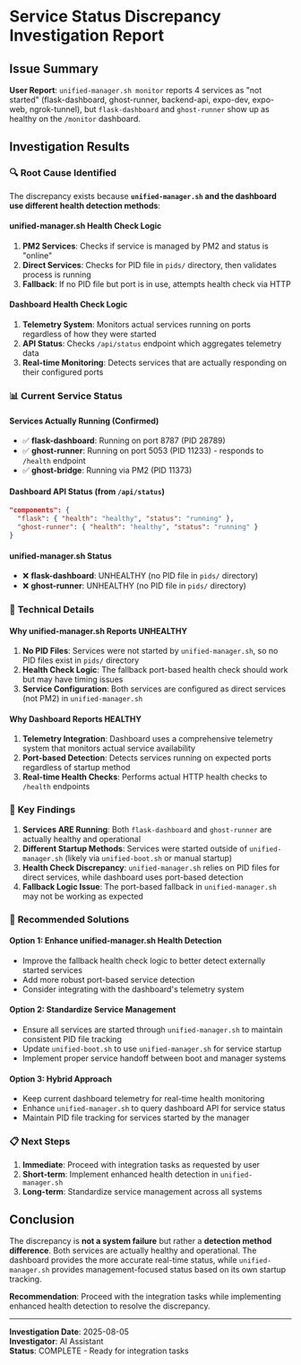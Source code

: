 # Service Status Discrepancy Investigation Report

## Issue Summary
**User Report**: `unified-manager.sh monitor` reports 4 services as "not started" (flask-dashboard, ghost-runner, backend-api, expo-dev, expo-web, ngrok-tunnel), but `flask-dashboard` and `ghost-runner` show up as healthy on the `/monitor` dashboard.

## Investigation Results

### 🔍 **Root Cause Identified**

The discrepancy exists because **`unified-manager.sh` and the dashboard use different health detection methods**:

#### **unified-manager.sh Health Check Logic**
1. **PM2 Services**: Checks if service is managed by PM2 and status is "online"
2. **Direct Services**: Checks for PID file in `pids/` directory, then validates process is running
3. **Fallback**: If no PID file but port is in use, attempts health check via HTTP

#### **Dashboard Health Check Logic**
1. **Telemetry System**: Monitors actual services running on ports regardless of how they were started
2. **API Status**: Checks `/api/status` endpoint which aggregates telemetry data
3. **Real-time Monitoring**: Detects services that are actually responding on their configured ports

### 📊 **Current Service Status**

#### **Services Actually Running (Confirmed)**
- ✅ **flask-dashboard**: Running on port 8787 (PID 28789)
- ✅ **ghost-runner**: Running on port 5053 (PID 11233) - responds to `/health` endpoint
- ✅ **ghost-bridge**: Running via PM2 (PID 11373)

#### **Dashboard API Status (from `/api/status`)**
```json
"components": {
  "flask": { "health": "healthy", "status": "running" },
  "ghost-runner": { "health": "healthy", "status": "running" }
}
```

#### **unified-manager.sh Status**
- ❌ **flask-dashboard**: UNHEALTHY (no PID file in `pids/` directory)
- ❌ **ghost-runner**: UNHEALTHY (no PID file in `pids/` directory)

### 🔧 **Technical Details**

#### **Why unified-manager.sh Reports UNHEALTHY**
1. **No PID Files**: Services were not started by `unified-manager.sh`, so no PID files exist in `pids/` directory
2. **Health Check Logic**: The fallback port-based health check should work but may have timing issues
3. **Service Configuration**: Both services are configured as direct services (not PM2) in `unified-manager.sh`

#### **Why Dashboard Reports HEALTHY**
1. **Telemetry Integration**: Dashboard uses a comprehensive telemetry system that monitors actual service availability
2. **Port-based Detection**: Detects services running on expected ports regardless of startup method
3. **Real-time Health Checks**: Performs actual HTTP health checks to `/health` endpoints

### 🎯 **Key Findings**

1. **Services ARE Running**: Both `flask-dashboard` and `ghost-runner` are actually healthy and operational
2. **Different Startup Methods**: Services were started outside of `unified-manager.sh` (likely via `unified-boot.sh` or manual startup)
3. **Health Check Discrepancy**: `unified-manager.sh` relies on PID files for direct services, while dashboard uses port-based detection
4. **Fallback Logic Issue**: The port-based fallback in `unified-manager.sh` may not be working as expected

### 🔄 **Recommended Solutions**

#### **Option 1: Enhance unified-manager.sh Health Detection**
- Improve the fallback health check logic to better detect externally started services
- Add more robust port-based service detection
- Consider integrating with the dashboard's telemetry system

#### **Option 2: Standardize Service Management**
- Ensure all services are started through `unified-manager.sh` to maintain consistent PID file tracking
- Update `unified-boot.sh` to use `unified-manager.sh` for service startup
- Implement proper service handoff between boot and manager systems

#### **Option 3: Hybrid Approach**
- Keep current dashboard telemetry for real-time health monitoring
- Enhance `unified-manager.sh` to query dashboard API for service status
- Maintain PID file tracking for services started by the manager

### 📋 **Next Steps**

1. **Immediate**: Proceed with integration tasks as requested by user
2. **Short-term**: Implement enhanced health detection in `unified-manager.sh`
3. **Long-term**: Standardize service management across all systems

## Conclusion

The discrepancy is **not a system failure** but rather a **detection method difference**. Both services are actually healthy and operational. The dashboard provides the more accurate real-time status, while `unified-manager.sh` provides management-focused status based on its own startup tracking.

**Recommendation**: Proceed with the integration tasks while implementing enhanced health detection to resolve the discrepancy.

---
**Investigation Date**: 2025-08-05  
**Investigator**: AI Assistant  
**Status**: COMPLETE - Ready for integration tasks 